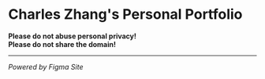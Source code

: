 # Charles Zhang's Personal Portfolio
**Please do not abuse personal privacy!**  
**Please do not share the domain!**  
***
*Powered by Figma Site*
